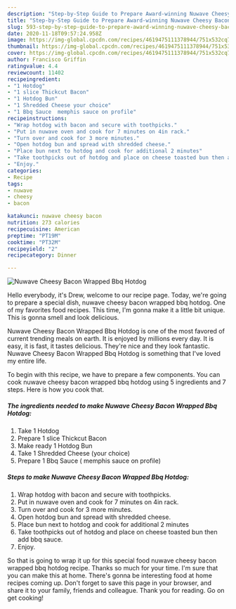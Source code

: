 ```yaml
---
description: "Step-by-Step Guide to Prepare Award-winning Nuwave Cheesy Bacon Wrapped Bbq Hotdog"
title: "Step-by-Step Guide to Prepare Award-winning Nuwave Cheesy Bacon Wrapped Bbq Hotdog"
slug: 593-step-by-step-guide-to-prepare-award-winning-nuwave-cheesy-bacon-wrapped-bbq-hotdog
date: 2020-11-18T09:57:24.958Z
image: https://img-global.cpcdn.com/recipes/4619475111378944/751x532cq70/nuwave-cheesy-bacon-wrapped-bbq-hotdog-recipe-main-photo.jpg
thumbnail: https://img-global.cpcdn.com/recipes/4619475111378944/751x532cq70/nuwave-cheesy-bacon-wrapped-bbq-hotdog-recipe-main-photo.jpg
cover: https://img-global.cpcdn.com/recipes/4619475111378944/751x532cq70/nuwave-cheesy-bacon-wrapped-bbq-hotdog-recipe-main-photo.jpg
author: Francisco Griffin
ratingvalue: 4.4
reviewcount: 11402
recipeingredient:
- "1 Hotdog"
- "1 slice Thickcut Bacon"
- "1 Hotdog Bun"
- "1 Shredded Cheese your choice"
- "1 Bbq Sauce  memphis sauce on profile"
recipeinstructions:
- "Wrap hotdog with bacon and secure with toothpicks."
- "Put in nuwave oven and cook for 7 minutes on 4in rack."
- "Turn over and cook for 3 more minutes."
- "Open hotdog bun and spread with shredded cheese."
- "Place bun next to hotdog and cook for additional 2 minutes"
- "Take toothpicks out of hotdog and place on cheese toasted bun then add bbq sauce."
- "Enjoy."
categories:
- Recipe
tags:
- nuwave
- cheesy
- bacon

katakunci: nuwave cheesy bacon 
nutrition: 273 calories
recipecuisine: American
preptime: "PT19M"
cooktime: "PT32M"
recipeyield: "2"
recipecategory: Dinner

---
```



![Nuwave Cheesy Bacon Wrapped Bbq Hotdog](https://img-global.cpcdn.com/recipes/4619475111378944/751x532cq70/nuwave-cheesy-bacon-wrapped-bbq-hotdog-recipe-main-photo.jpg)

Hello everybody, it's Drew, welcome to our recipe page. Today, we're going to prepare a special dish, nuwave cheesy bacon wrapped bbq hotdog. One of my favorites food recipes. This time, I'm gonna make it a little bit unique. This is gonna smell and look delicious.

Nuwave Cheesy Bacon Wrapped Bbq Hotdog is one of the most favored of current trending meals on earth. It is enjoyed by millions every day. It is easy, it is fast, it tastes delicious. They're nice and they look fantastic. Nuwave Cheesy Bacon Wrapped Bbq Hotdog is something that I've loved my entire life.




To begin with this recipe, we have to prepare a few components. You can cook nuwave cheesy bacon wrapped bbq hotdog using 5 ingredients and 7 steps. Here is how you cook that.

<!--inarticleads1-->

##### The ingredients needed to make Nuwave Cheesy Bacon Wrapped Bbq Hotdog:

1. Take 1 Hotdog
1. Prepare 1 slice Thickcut Bacon
1. Make ready 1 Hotdog Bun
1. Take 1 Shredded Cheese (your choice)
1. Prepare 1 Bbq Sauce ( memphis sauce on profile)




<!--inarticleads2-->

##### Steps to make Nuwave Cheesy Bacon Wrapped Bbq Hotdog:

1. Wrap hotdog with bacon and secure with toothpicks.
1. Put in nuwave oven and cook for 7 minutes on 4in rack.
1. Turn over and cook for 3 more minutes.
1. Open hotdog bun and spread with shredded cheese.
1. Place bun next to hotdog and cook for additional 2 minutes
1. Take toothpicks out of hotdog and place on cheese toasted bun then add bbq sauce.
1. Enjoy.




So that is going to wrap it up for this special food nuwave cheesy bacon wrapped bbq hotdog recipe. Thanks so much for your time. I'm sure that you can make this at home. There's gonna be interesting food at home recipes coming up. Don't forget to save this page in your browser, and share it to your family, friends and colleague. Thank you for reading. Go on get cooking!
